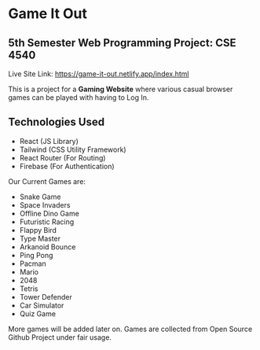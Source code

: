 # Game It Out

## 5th Semester Web Programming Project: CSE 4540

Live Site Link: https://game-it-out.netlify.app/index.html

This is a project for a **Gaming Website** where various casual browser games can be played with having to Log In.

## Technologies Used

- React (JS Library)
- Tailwind (CSS Utility Framework)
- React Router (For Routing)
- Firebase (For Authentication)

Our Current Games are:

- Snake Game
- Space Invaders
- Offline Dino Game
- Futuristic Racing
- Flappy Bird
- Type Master
- Arkanoid Bounce
- Ping Pong
- Pacman
- Mario
- 2048
- Tetris
- Tower Defender
- Car Simulator
- Quiz Game

More games will be added later on. Games are collected from Open Source Github Project under fair usage.
